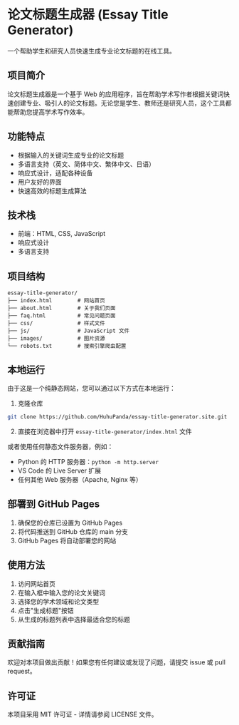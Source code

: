 # 论文标题生成器 (Essay Title Generator)

一个帮助学生和研究人员快速生成专业论文标题的在线工具。

## 项目简介

论文标题生成器是一个基于 Web 的应用程序，旨在帮助学术写作者根据关键词快速创建专业、吸引人的论文标题。无论您是学生、教师还是研究人员，这个工具都能帮助您提高学术写作效率。

## 功能特点

- 根据输入的关键词生成专业的论文标题
- 多语言支持（英文、简体中文、繁体中文、日语）
- 响应式设计，适配各种设备
- 用户友好的界面
- 快速高效的标题生成算法

## 技术栈

- 前端：HTML, CSS, JavaScript
- 响应式设计
- 多语言支持

## 项目结构

```
essay-title-generator/
├── index.html        # 网站首页
├── about.html        # 关于我们页面
├── faq.html          # 常见问题页面
├── css/              # 样式文件
├── js/               # JavaScript 文件
├── images/           # 图片资源
└── robots.txt        # 搜索引擎爬虫配置
```

## 本地运行

由于这是一个纯静态网站，您可以通过以下方式在本地运行：

1. 克隆仓库
```bash
git clone https://github.com/HuhuPanda/essay-title-generator.site.git
```

2. 直接在浏览器中打开 `essay-title-generator/index.html` 文件

或者使用任何静态文件服务器，例如：
- Python 的 HTTP 服务器：`python -m http.server`
- VS Code 的 Live Server 扩展
- 任何其他 Web 服务器（Apache, Nginx 等）

## 部署到 GitHub Pages

1. 确保您的仓库已设置为 GitHub Pages
2. 将代码推送到 GitHub 仓库的 main 分支
3. GitHub Pages 将自动部署您的网站

## 使用方法

1. 访问网站首页
2. 在输入框中输入您的论文关键词
3. 选择您的学术领域和论文类型
4. 点击"生成标题"按钮
5. 从生成的标题列表中选择最适合您的标题

## 贡献指南

欢迎对本项目做出贡献！如果您有任何建议或发现了问题，请提交 issue 或 pull request。

## 许可证

本项目采用 MIT 许可证 - 详情请参阅 LICENSE 文件。
